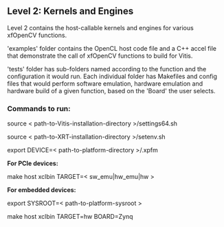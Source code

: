 ## Level 2: Kernels and Engines

Level 2 contains the host-callable kernels and engines for various xfOpenCV functions.

'examples' folder contains the OpenCL host code file and a C++ accel file that demonstrate the call of xfOpenCV functions to build for Vitis.

'tests' folder has sub-folders named according to the function and the configuration it would run. Each individual folder has Makefiles and config files that would perform software emulation, hardware emulation and hardware build of a given function, based on the 'Board' the user selects.

### Commands to run:

source < path-to-Vitis-installation-directory >/settings64.sh

source < path-to-XRT-installation-directory >/setenv.sh

export DEVICE=< path-to-platform-directory >/<platform>.xpfm

**For PCIe devices:**

make host xclbin TARGET=< sw_emu|hw_emu|hw >

**For embedded devices:**

export SYSROOT=< path-to-platform-sysroot >

make host xclbin TARGET=hw BOARD=Zynq 